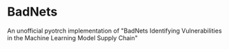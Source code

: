 # BadNets
An unofficial pyotrch implementation of "BadNets Identifying Vulnerabilities in the Machine Learning Model Supply Chain"
